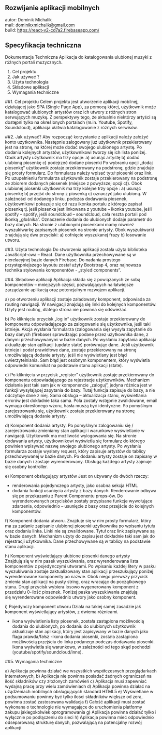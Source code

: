## Rozwijanie aplikacji mobilnych

autor: Dominik Michalik <br/>
mail: dominikxmichalik@gmail.com <br />
build: https://react-v2-cd7a2.firebaseapp.com/ 


## Specyfikacja techniczna

Dokumentacja Techniczna
Aplikacja do katalogowania ulubionej muzyki z różnych portali muzycznych.

1. Cel projektu.
2. Jak używać ? 
3. Użyta technologia
4. Składowe aplikacji
5. Wymagania techniczne







##1. Cel projektu
Celem projektu jest utworzenie aplikacji mobilnej, działającej jako SPA (Single Page App), za pomocą której, użytkownik może katalogować ulubionych artystów oraz ich utwory z różnych stron serwujących muzykę.
Z perspektywy tego, że aktualnie niektórzy artyści są dostępni tylko na określonych portalach (m.in. Youtube, Spotify, Soundcloud), aplikacja ułatwia katalogowanie z różnych serwisów.



##2. Jak używać?
Aby rozpocząć korzystanie z aplikacji należy założyć konto użytkownika.
Następnie zalogowany już użytkownik przekierowany jest na stronę, na której może dodać swojego ulubionego artystę.
Po dodaniu kolejnych artystów, użytkownikowi tworzy się ich lista poniżej.
Obok artysty użytkownik ma trzy opcje:
a) usunąć artystę
b) dodać ulubioną piosenkę
c) podejrzeć dodane piosenki
Po wybraniu opcji „dodaj piosenkę” użytkownik zostaje przekierowany na podstronę, gdzie znajduje się prosty formularz.
Do formularza należy wpisać tytuł piosenki oraz link.
Po uzupełnieniu formularza użytkownik zostaje przekierowany na podstronę ze zbiorem dodanych piosenek (miejsce z powyższej opcji c)). 
Obok ulubionej piosenki użytkownik ma trzy kolejne trzy opcje :
a) usunąć piosenkę
b) przejść do strony z piosenką
c) oznaczyć jako ulubioną.
W zależności od dodanego linku, podczas dodawania piosenek, użytkownikowi pokazuje się od razu ikonka portalu z którego zapisał piosenkę tj. jeśli piosenka jest linkowana z youtube – ikonka youtube, jeśli spotify – spotify, jeśli soundcloud – soundcloud, cała reszta portali pod ikonką „głośnika”.
Oznaczenie dodania do ulubionych dodaje parametr do bazy danych.
Na stronie z ulubionymi piosenkami mamy również wyszukiwarkę zapisanych piosenek na stronie artysty.
Obok wyszukiwarki znajdują się dwa przyciski:
a) cofnięcie wyszukanej frazy
b) losowanie utworu.


##3. Użyta technologia
Do stworzenia aplikacji została użyta biblioteka JavaScript-owa – React.
Dane użytkownika przechowywane są w nierelacyjnej bazie danych Firebase.
Do nadania prostego przystępniejszego layoutu został użyty Bootstrap 4, oraz najnowsza technika stylowania komponentów - „styled components”.


##4. Składowe aplikacji
Aplikacja składa się z powiązanych ze sobą komponentów – mniejszych części, pozwalających na łatwiejsze zarządzanie aplikacją oraz potencjalnym rozwojem aplikacji.

a) po otworzeniu aplikacji zostaje załadowany komponent,  odpowiada za routing nawigacji.
W nawigacji znajdują się linki do kolejnych komponentów.
Użyty jest routing, dlatego strona nie powinna się odświeżać.

b) Po kliknięciu przycisk „log in” użytkownik zostaje przekierowany do komponentu odpowiadającego za zalogowanie się użytkownika, jeśli taki istnieje.
Akcja wysłania formularza (zalogowania się) wysyła zapytanie do bazy danych (firebase) sprawdzając podane przez użytkownika dane, z danymi przechowywanymi w bazie danych.
Po wysłaniu zapytania aplikacja aktualizuje stan aplikacji (update state) porównując dane. Jeśli użytkownik istnieje i podał prawidłowe dane, zostaje przekierowany na stronę umożliwiającą dodanie artysty, jeśli nie 
wyświetlany jest błąd uwierzytelniania.
Sam błąd jest osobnym komponentem, który wyświetla odpowiedni komunikat na podstawie stanu aplikacji (state).

c) Po kliknięciu w przycisk „register” użytkownik zostaje przekierowany do komponentu odpowiadającego za rejestracje użytkowników.
Mechanizm działania jest taki sam jak w komponencie „zaloguj”, jedyna różnica jest w funkcji wysyłającej zapytania do bazy.
Tutaj funkcja zapisuje do bazy, a nie odczytuje dane z niej.
Sama obsługa – aktualizacja stanu, wyświetlania errorów jest dokładnie taka sama.
Pola zostały wstępnie zwalidowane, email wymaga określonego wzoru, hasła muszą być identyczne.
Po pomyślnym zarejestrowaniu się, użytkownik zostaje przekierowany na stronę umożliwiającą dodanie artysty.

d) Komponent dodania artysty.
Po pomyślnym zalogowaniu się / zarejestrowaniu zmieniamy stan aplikacji i warunkowe wyświetlanie w nawigacji. 
Użytkownik ma możliwość wylogowania się.
Na stronie dodawania artysty, użytkownikowi wyświetla się formularz do którego powinien wpisywać nazwę swojego ulubionego artysty.
Po wysłaniu formularza zostaje wysłany request, który zapisuje artystów do tablicy przechowywanej w bazie danych.
Po dodaniu artysty zostaje on zapisany w bazie danych i zostaje wyrenderowany.
Obsługą każdego artysty zajmuje się osobny kontroller.

e) Komponent obsługujący artystów
Jest on używany do dwóch rzeczy: 
- renderowania pojedynczego artysty, jako osobna sekcja HTML
- dodania funkcji usunięcia artysty z bazy danych.
Renderowanie odbywa się po przekazaniu z Parent Componentu props-ów.
Do wyrenderowanych przycisków zostały przypisane funkcje wywołujące zdarzenia, odpowiednio – usunięcie z bazy oraz przejście do kolejnych komponentów.

f) Komponent dodania utworu.
Znajduje się w nim prosty formularz, który ma za zadanie zapisanie ulubionej piosenki użytkownika po wpisaniu tytułu oraz dodaniu linka.
Linki nie są zwalidowane.
Tytuł oraz link zapisywane są w bazie danych.
Mechanizm użyty do zapisu jest dokładnie taki sam jak do rejestracji użytkownika. Dane przechowywane są w tablicy na podstawie stanu aplikacji.

h) Komponent wyświetlający ulubione piosenki danego artysty
Znajdują się w nim pasek wyszukiwania, oraz wyrenderowana lista komponentów z pojedynczymi utworami.
Po wpisaniu każdej litery w pasku wyszukiwania zostaje zaktualizowany stan aplikacji przeszukujący poniżej wyrenderowane komponenty po nazwie. 
Obok niego pierwszy przycisk zmienia stan aplikacji na pusty string, oraz wracając do początkowego stanu.
Drugi przycisk wybiera losowo wygenerowany komponent z przedziału 0-ilość piosenek.
Poniżej paska wyszukiwania znajdują się wyrenderowane odpowiednio utwory jako osobny komponent.

i) Pojedynczy komponent utworu
Działa na takiej samej zasadzie jak komponent wyświetlający artystów, z dwiema różnicami.
- ikona wyświetlenia listy piosenek, została zastąpiona możliwością dodania do ulubionych, po dodaniu do ulubionych użytkownik aktualizuje stan aplikacji, który jest zapisywany w bazie danych jako flaga prawda/fałsz
-ikona dodania piosenki, została zastąpiona możliwością przejściu do linka podanego podczas dodawania piosenki. Ikona wyświetla się warunkowo, w zależności od tego skąd pochodzi (youtube/spotify/soundcloud/inne).


##5. Wymagania techniczne

a) Aplikacja powinna działać we wszystkich współczesnych przeglądarkach internetowych, 
b) Aplikacja nie powinna posiadać żadnych ograniczeń na ilość składników czy złożonych zamówień 
c) Aplikacja musi zapewniać wydajną pracę przy wielu zamówieniach
d) Aplikacja powinna działać na użądzeniach mobilnych obsługujących standard HTML5
e) Wyświetlane w podsumowaniu powinny być tylko ilości składników większe od zera, powinna zostać zastosowana walidacja 
f) Całość aplikacji musi zostać wykonana o technologie nie wymagające do uruchomienia platformy zakupu jakiegokolwiek oprogramowania 
g) Aplikacja powinna działać tylko i wyłącznie po podłączeniu do sieci 
h) Aplikacja powinna mieć odpowiednio odseparowaną strukturę danych, pozwalającą na potencjalny rozwój aplikacji